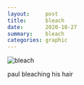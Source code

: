 ```yaml
---
layout:     post
title:      bleach
date:       2020-10-27
summary:    bleach
categories: graphic
---
```


![bleach](https://i.imgur.com/XK2uTeS.jpg)

paul bleaching his hair
